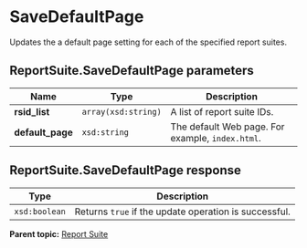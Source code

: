 # SaveDefaultPage

Updates the a default page setting for each of the specified report suites.

## ReportSuite.SaveDefaultPage parameters

|Name|Type|Description|
|----|----|-----------|
|**rsid\_list** |`array(xsd:string)` |A list of report suite IDs.|
|**default\_page** |`xsd:string` |The default Web page. For example, `index.html`.|

## ReportSuite.SaveDefaultPage response

|Type|Description|
|----|-----------|
|`xsd:boolean` |Returns `true` if the update operation is successful.|

**Parent topic:** [Report Suite](../../methods/report_suite/r_methods_reportsuite.md)

